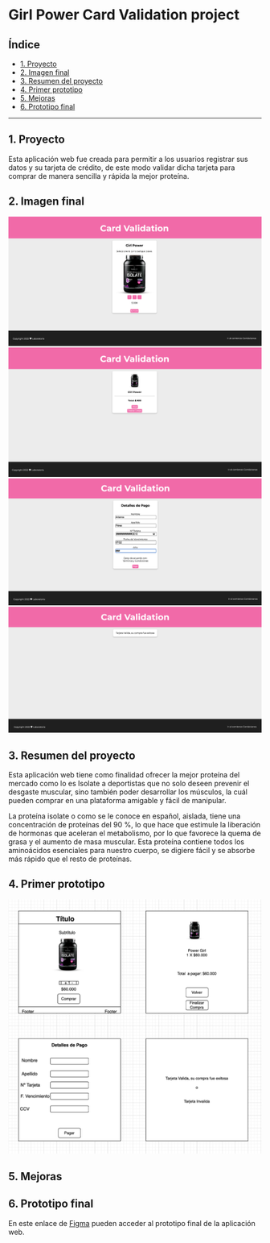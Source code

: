 # Girl Power Card Validation project

## Índice

* [1. Proyecto](#1-proyecto)
* [2. Imagen final](#2-imagen-final)
* [3. Resumen del proyecto](#3-resumen-del-proyecto)
* [4. Primer prototipo](#4-primer-prototipo)
* [5. Mejoras](#5-mejoras)
* [6. Prototipo final](#6-prototipo-final)


***
## 1. Proyecto
Esta aplicación web fue creada para permitir a los usuarios registrar sus datos y su
tarjeta de crédito, de este modo validar dicha tarjeta para comprar de manera sencilla
y rápida la mejor proteína.

## 2. Imagen final
![card1](assets/card1.png)
![card2](assets/card2.png)
![card3](assets/card3.png)
![card4](assets/card4.png)

## 3. Resumen del proyecto
Esta aplicación web tiene como finalidad ofrecer la mejor proteína del mercado como lo
es Isolate a deportistas que no solo deseen prevenir el desgaste muscular, sino
también poder desarrollar los músculos, la cuál pueden comprar en una plataforma
amigable y fácil de manipular.

La proteína isolate o como se le conoce en español, aislada, tiene una concentración de
proteínas del 90 %, lo que hace que estimule la liberación de hormonas que aceleran el
metabolismo, por lo que favorece la quema de grasa y el aumento de masa muscular.
Esta proteína contiene todos los aminoácidos esenciales para nuestro cuerpo, se digiere
fácil y se absorbe más rápido que el resto de proteínas.

## 4. Primer prototipo

![prototipo](assets/prototipo.png)

## 5. Mejoras

## 6. Prototipo final
En este enlace de [Figma](https://www.figma.com/proto/7Dx0y5MKog57HiwBLsrzaf/Card-Validation?node-id=4%3A6&starting-point-node-id=4%3A6) pueden acceder al prototipo final de la aplicación web.




